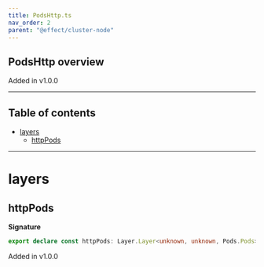 ```yaml
---
title: PodsHttp.ts
nav_order: 2
parent: "@effect/cluster-node"
---
```


## PodsHttp overview

Added in v1.0.0

---

<h2 class="text-delta">Table of contents</h2>

- [layers](#layers)
  - [httpPods](#httppods)

---

# layers

## httpPods

**Signature**

```ts
export declare const httpPods: Layer.Layer<unknown, unknown, Pods.Pods>
```

Added in v1.0.0
